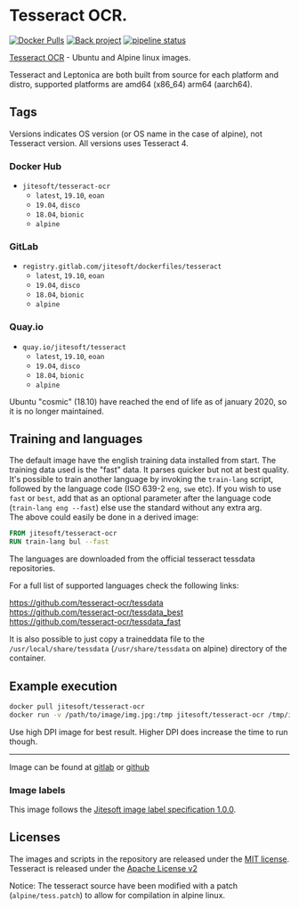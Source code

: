 # Tesseract OCR.

[![Docker Pulls](https://img.shields.io/docker/pulls/jitesoft/tesseract-ocr.svg)](https://cloud.docker.com/u/jitesoft/repository/docker/jitesoft/tesseract-ocr)
[![Back project](https://img.shields.io/badge/Open%20Collective-Tip%20the%20devs!-blue.svg)](https://opencollective.com/jitesoft-open-source)
[![pipeline status](https://gitlab.com/jitesoft/dockerfiles/tesseract/badges/master/pipeline.svg)](https://gitlab.com/jitesoft/dockerfiles/tesseract/commits/master)

[Tesseract OCR](https://github.com/tesseract-ocr/tesseract) - Ubuntu and Alpine linux images.  

Tesseract and Leptonica are both built from source for each platform and distro, supported platforms are amd64 (x86_64) arm64 (aarch64).

## Tags

Versions indicates OS version (or OS name in the case of alpine), not Tesseract version. All versions uses Tesseract 4.

### Docker Hub

* `jitesoft/tesseract-ocr`
    * `latest`, `19.10`, `eoan`
    * `19.04`, `disco`
    * `18.04`, `bionic`
    * `alpine`

### GitLab

* `registry.gitlab.com/jitesoft/dockerfiles/tesseract`
    * `latest`, `19.10`, `eoan`
    * `19.04`, `disco`
    * `18.04`, `bionic`
    * `alpine`

### Quay.io

* `quay.io/jitesoft/tesseract`
    * `latest`, `19.10`, `eoan`
    * `19.04`, `disco`
    * `18.04`, `bionic`
    * `alpine`

Ubuntu "cosmic" (18.10) have reached the end of life as of january 2020, so it is no longer maintained.

## Training and languages

The default image have the english training data installed from start. The training data used is the "fast" data. It parses quicker but not at best quality.  
It's possible to train another language by invoking the `train-lang` script, followed by the language code (ISO 639-2 `eng`, `swe` etc). If you wish to use `fast` or `best`, add that as an optional parameter after the language code (`train-lang eng --fast`) else use the standard without any extra arg.  
The above could easily be done in a derived image:

```dockerfile 
FROM jitesoft/tesseract-ocr
RUN train-lang bul --fast
```

The languages are downloaded from the official tesseract tessdata repositories.

For a full list of supported languages check the following links:

https://github.com/tesseract-ocr/tessdata  
https://github.com/tesseract-ocr/tessdata_best  
https://github.com/tesseract-ocr/tessdata_fast  

It is also possible to just copy a traineddata file to the `/usr/local/share/tessdata` (`/usr/share/tessdata` on alpine) directory of the container.

## Example execution

```bash
docker pull jitesoft/tesseract-ocr
docker run -v /path/to/image/img.jpg:/tmp jitesoft/tesseract-ocr /tmp/img.jpg stdout
```

Use high DPI image for best result. Higher DPI does increase the time to run though.

---

Image can be found at [gitlab](https://gitlab.com/jitesoft/dockerfiles/tesseract) or [github](https://github.com/jitesoft/docker-tesseract-ocr)

### Image labels

This image follows the [Jitesoft image label specification 1.0.0](https://gitlab.com/snippets/1866155).

## Licenses

The images and scripts in the repository are released under the [MIT license](https://gitlab.com/jitesoft/dockerfiles/tesseract/blob/master/LICENSE).  
Tesseract is released under the [Apache License v2](https://github.com/tesseract-ocr/tesseract/blob/master/LICENSE)  

Notice: The tesseract source have been modified with a patch (`alpine/tess.patch`) to allow for compilation in alpine linux.
